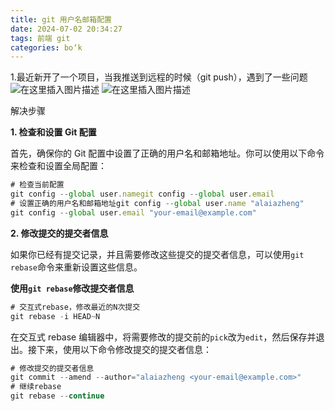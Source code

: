```yaml
---
title: git 用户名邮箱配置
date: 2024-07-02 20:34:27
tags: 前端 git
categories: bo‘k
---
```


1.最近新开了一个项目，当我推送到远程的时候（git push），遇到了一些问题
![在这里插入图片描述](https://i-blog.csdnimg.cn/direct/14dc1f294d9b402db81bca1f4751a5de.png#pic_center)
![在这里插入图片描述](https://i-blog.csdnimg.cn/direct/56adde5ac3814f8183ef9eb6f7e97171.png#pic_center)

解决步骤

**1. 检查和设置 Git 配置**

首先，确保你的 Git 配置中设置了正确的用户名和邮箱地址。你可以使用以下命令来检查和设置全局配置：

```javascript
# 检查当前配置
git config --global user.namegit config --global user.email
# 设置正确的用户名和邮箱地址git config --global user.name "alaiazheng"
git config --global user.email "your-email@example.com"
```

**2. 修改提交的提交者信息**

如果你已经有提交记录，并且需要修改这些提交的提交者信息，可以使用`git rebase`命令来重新设置这些信息。

**使用`git rebase`修改提交者信息**

```javascript
# 交互式rebase，修改最近的N次提交
git rebase -i HEAD~N
```

在交互式 rebase 编辑器中，将需要修改的提交前的`pick`改为`edit`，然后保存并退出。接下来，使用以下命令修改提交的提交者信息：

```javascript
# 修改提交的提交者信息
git commit --amend --author="alaiazheng <your-email@example.com>"
# 继续rebase
git rebase --continue
```

